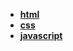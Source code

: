 <!-- * [前端三剑客](./README.md) -->

* [**html**](html&css&js/html/)
* [**css**](html&css&js/css/)
* [**javascript**](html&css&js/js/)